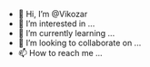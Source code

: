 - 👋 Hi, I’m @Vikozar
- 👀 I’m interested in ...
- 🌱 I’m currently learning ...
- 💞️ I’m looking to collaborate on ...
- 📫 How to reach me ...

<!---
Vikozar/Vikozar is a ✨ special ✨ repository because its `README.md` (this file) appears on your GitHub profile.
You can click the Preview link to take a look at your changes.
--->
